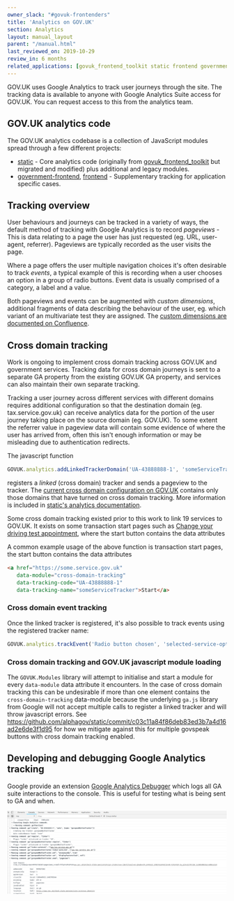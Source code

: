 ```yaml
---
owner_slack: "#govuk-frontenders"
title: 'Analytics on GOV.UK'
section: Analytics
layout: manual_layout
parent: "/manual.html"
last_reviewed_on: 2019-10-29
review_in: 6 months
related_applications: [govuk_frontend_toolkit static frontend government-frontend]
---
```


GOV.UK uses Google Analytics to track user journeys through the site. The tracking data is available to anyone with Google Analytics Suite access for GOV.UK. You can request access to this from the analytics team.

## GOV.UK analytics code

The GOV.UK analytics codebase is a collection of JavaScript modules spread through a few different projects:

- [static](https://github.com/alphagov/static/tree/master/app/assets/javascripts/analytics) - Core analytics code (originally from [govuk_frontend_toolkit](https://github.com/alphagov/govuk_frontend_toolkit/tree/master/javascripts/govuk/analytics) but migrated and modified) plus additional and legacy modules.
- [government-frontend](https://github.com/alphagov/government-frontend/blob/master/app/assets/javascripts/modules/track-radio-group.js), [frontend](https://github.com/alphagov/frontend/tree/master/app/assets/javascripts/modules) - Supplementary tracking for application specific cases.

## Tracking overview

User behaviours and journeys can be tracked in a variety of ways, the default method of tracking with Google Analytics is to record _pageviews_ - This is data relating to a page the user has just requested (eg. URL, user-agent, referrer).
Pageviews are typically recorded as the user visits the page.

Where a page offers the user multiple navigation choices it's often desirable to track _events_, a typical example of this is recording when a user chooses an option in a group of radio buttons. Event data is usually comprised of a category, a label and a value.

Both pageviews and events can be augmented with _custom dimensions_, additional fragments of data describing the behaviour of the user, eg. which variant of an multivariate test they are assigned.  The [custom dimensions are documented on Confluence](https://gov-uk.atlassian.net/wiki/spaces/GOVUK/pages/23855552/Analytics+on+GOV.UK).

## Cross domain tracking

Work is ongoing to implement cross domain tracking across GOV.UK and government services. Tracking data for cross domain journeys is sent to a separate GA property from the existing GOV.UK GA property, and services can also maintain their own separate tracking.

Tracking a user journey across different services with different domains requires additional configuration so that the destination domain (eg. tax.service.gov.uk) can receive analytics data for the portion of the user journey taking place on the source domain (eg. GOV.UK).
To some extent the referrer value in pageview data will contain some evidence of where the user has arrived from, often this isn't enough information or may be misleading due to authentication redirects.

The javascript function

```javascript
GOVUK.analytics.addLinkedTrackerDomain('UA-43888888-1', 'someServiceTracker', ['some.service.gov.uk'])
```

registers a _linked_ (cross domain) tracker and sends a pageview to the tracker. The [current cross domain configuration on GOV.UK](https://github.com/alphagov/static/blob/master/app/assets/javascripts/analytics/init.js.erb#L44) contains only those domains that have turned on cross domain tracking. More information is included in [static's analytics documentation](https://github.com/alphagov/static/blob/master/doc/analytics.md#tracking-across-domains).

Some cross domain tracking existed prior to this work to link 19 services to GOV.UK. It exists on some transaction start pages such as [Change your driving test appointment](https://www.gov.uk/change-driving-test), where the start button contains the data attributes

A common example usage of the above function is transaction start pages, the start button contains the data attributes

```html
<a href="https://some.service.gov.uk"
   data-module="cross-domain-tracking"
   data-tracking-code="UA-43888888-1"
   data-tracking-name="someServiceTracker">Start</a>
```

### Cross domain event tracking

Once the linked tracker is registered, it's also possible to track events using the registered tracker name:

```javascript
GOVUK.analytics.trackEvent('Radio button chosen', 'selected-service-option', { 'trackerName': 'someServiceTracker' })
```

### Cross domain tracking and GOV.UK javascript module loading

The `GOVUK.Modules` library will attempt to initialise and start a module for every `data-module` data attribute it encounters.
In the case of cross domain tracking this can be undesirable if more than one element contains the `cross-domain-tracking` data-module because the underlying `ga.js` library from Google will not accept multiple calls to register a linked tracker and will throw javascript errors.
See https://github.com/alphagov/static/commit/c03c11a84f86deb83ed3b7a4d16ad2e6de3f1d95 for how we mitigate against this for multiple govspeak buttons with cross domain tracking enabled.

## Developing and debugging Google Analytics tracking

Google provide an extension [Google Analytics Debugger](https://chrome.google.com/webstore/detail/google-analytics-debugger/jnkmfdileelhofjcijamephohjechhna?hl=en) which logs all GA suite interactions to the console.
This is useful for testing what is being sent to GA and when.

![Google Analytics Debugger console output](images/google-analytics-debugger-output.png)
